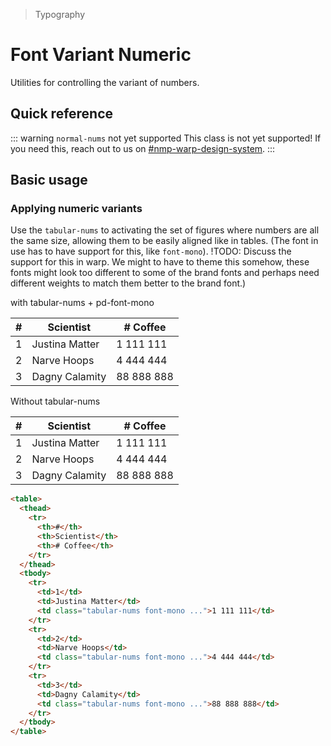 > Typography

# Font Variant Numeric

Utilities for controlling the variant of numbers.

## Quick reference

<qr-table />

::: warning `normal-nums` not yet supported
This class is not yet supported! If you need this, reach out to us on [#nmp-warp-design-system](https://sch-chat.slack.com/archives/C04P0GYTHPV).
:::

## Basic usage

### Applying numeric variants
Use the `tabular-nums` to activating the set of figures where numbers are all the same size, allowing them to be easily aligned like in tables. (The font in use has to have support for this, like `font-mono`). !TODO: Discuss the support for this in warp. We might to have to theme this somehow, these fonts might look too different to some of the brand fonts and perhaps need different weights to match them better to the brand font.)

<container>
  <span class="pd-font-medium pd-text-sm pd-text-slate-500 pd-font-mono dark:pd-text-slate-400">with tabular-nums + pd-font-mono</span>
  <table class="border-collapse table! w-full border-y pd-border-slate-400 dark:pd-border-slate-500 pd-bg-white dark:pd-bg-slate-800 pd-text-sm">
    <thead class="pd-bg-slate-50 dark:pd-bg-slate-700">
      <tr>
        <th class="border first:border-l-0 last:border-r-0 pd-border-slate-300 dark:pd-border-slate-600 pd-font-semibold px-16 py-8 pd-text-slate-900 dark:pd-text-slate-200 text-right">#</th>
        <th class="border first:border-l-0 last:border-r-0 pd-border-slate-300 dark:pd-border-slate-600 pd-font-semibold px-16 py-8 pd-text-slate-900 dark:pd-text-slate-200 text-left">Scientist</th>
        <th class="border first:border-l-0 last:border-r-0 pd-border-slate-300 dark:pd-border-slate-600 pd-font-semibold px-16 py-8 pd-text-slate-900 dark:pd-text-slate-200 !text-right"># Coffee</th>
      </tr>
    </thead>
    <tbody>
      <tr>
        <td class="border first:border-l-0 last:border-r-0 pd-border-slate-300 dark:pd-border-slate-700 px-4 py-4 pd-text-slate-500 dark:pd-text-slate-400">1</td>
        <td class="border first:border-l-0 last:border-r-0 pd-border-slate-300 dark:pd-border-slate-700 px-4 py-4 pd-text-slate-500 dark:pd-text-slate-400">Justina Matter</td>
        <td class="border first:border-l-0 last:border-r-0 pd-border-slate-300 dark:pd-border-slate-700 px-4 py-4 pd-text-slate-500 dark:pd-text-slate-400 text-right tabular-nums pd-font-mono">1 111 111</td>
      </tr>
      <tr>
        <td class="border first:border-l-0 last:border-r-0 pd-border-slate-300 dark:pd-border-slate-700 px-4 py-4 pd-text-slate-500 dark:pd-text-slate-400">2</td>
        <td class="border first:border-l-0 last:border-r-0 pd-border-slate-300 dark:pd-border-slate-700 px-4 py-4 pd-text-slate-500 dark:pd-text-slate-400">Narve Hoops</td>
        <td class="border first:border-l-0 last:border-r-0 pd-border-slate-300 dark:pd-border-slate-700 px-4 py-4 pd-text-slate-500 dark:pd-text-slate-400 text-right tabular-nums pd-font-mono">4 444 444</td>
      </tr>
      <tr>
        <td class="border first:border-l-0 last:border-r-0 pd-border-slate-300 dark:pd-border-slate-700 px-4 py-4 pd-text-slate-500 dark:pd-text-slate-400">3</td>
        <td class="border first:border-l-0 last:border-r-0 pd-border-slate-300 dark:pd-border-slate-700 px-4 py-4 pd-text-slate-500 dark:pd-text-slate-400">Dagny Calamity</td>
        <td class="border first:border-l-0 last:border-r-0 pd-border-slate-300 dark:pd-border-slate-700 px-4 py-4 pd-text-slate-500 dark:pd-text-slate-400 text-right tabular-nums pd-font-mono">88 888 888</td>
      </tr>
    </tbody>
  </table>
  <span class="pd-font-medium pd-text-sm pd-text-slate-500 pd-font-mono dark:pd-text-slate-400">Without tabular-nums</span>
  <table class="border-collapse table! w-full border-y pd-border-slate-400 dark:pd-border-slate-500 pd-bg-white dark:pd-bg-slate-800 pd-text-sm">
    <thead class="pd-bg-slate-50 dark:pd-bg-slate-700">
      <tr>
        <th class="border first:border-l-0 last:border-r-0 pd-border-slate-300 dark:pd-border-slate-600 pd-font-semibold px-16 py-8 pd-text-slate-900 dark:pd-text-slate-200 text-right">#</th>
        <th class="border first:border-l-0 last:border-r-0 pd-border-slate-300 dark:pd-border-slate-600 pd-font-semibold px-16 py-8 pd-text-slate-900 dark:pd-text-slate-200 text-left">Scientist</th>
        <th class="border first:border-l-0 last:border-r-0 pd-border-slate-300 dark:pd-border-slate-600 pd-font-semibold px-16 py-8 pd-text-slate-900 dark:pd-text-slate-200 !text-right"># Coffee</th>
      </tr>
    </thead>
    <tbody>
      <tr>
        <td class="border first:border-l-0 last:border-r-0 pd-border-slate-300 dark:pd-border-slate-700 px-4 py-4 pd-text-slate-500 dark:pd-text-slate-400">1</td>
        <td class="border first:border-l-0 last:border-r-0 pd-border-slate-300 dark:pd-border-slate-700 px-4 py-4 pd-text-slate-500 dark:pd-text-slate-400">Justina Matter</td>
        <td class="border first:border-l-0 last:border-r-0 pd-border-slate-300 dark:pd-border-slate-700 px-4 py-4 pd-text-slate-500 dark:pd-text-slate-400 text-right">1 111 111</td>
      </tr>
      <tr>
        <td class="border first:border-l-0 last:border-r-0 pd-border-slate-300 dark:pd-border-slate-700 px-4 py-4 pd-text-slate-500 dark:pd-text-slate-400">2</td>
        <td class="border first:border-l-0 last:border-r-0 pd-border-slate-300 dark:pd-border-slate-700 px-4 py-4 pd-text-slate-500 dark:pd-text-slate-400">Narve Hoops</td>
        <td class="border first:border-l-0 last:border-r-0 pd-border-slate-300 dark:pd-border-slate-700 px-4 py-4 pd-text-slate-500 dark:pd-text-slate-400 text-right">4 444 444</td>
      </tr>
      <tr>
        <td class="border first:border-l-0 last:border-r-0 pd-border-slate-300 dark:pd-border-slate-700 px-4 py-4 pd-text-slate-500 dark:pd-text-slate-400">3</td>
        <td class="border first:border-l-0 last:border-r-0 pd-border-slate-300 dark:pd-border-slate-700 px-4 py-4 pd-text-slate-500 dark:pd-text-slate-400">Dagny Calamity</td>
        <td class="border first:border-l-0 last:border-r-0 pd-border-slate-300 dark:pd-border-slate-700 px-4 py-4 pd-text-slate-500 dark:pd-text-slate-400 text-right">88 888 888</td>
      </tr>
    </tbody>
  </table>
</container>

```html
<table>
  <thead>
    <tr>
      <th>#</th>
      <th>Scientist</th>
      <th># Coffee</th>
    </tr>
  </thead>
  <tbody>
    <tr>
      <td>1</td>
      <td>Justina Matter</td>
      <td class="tabular-nums font-mono ...">1 111 111</td>
    </tr>
    <tr>
      <td>2</td>
      <td>Narve Hoops</td>
      <td class="tabular-nums font-mono ...">4 444 444</td>
    </tr>
    <tr>
      <td>3</td>
      <td>Dagny Calamity</td>
      <td class="tabular-nums font-mono ...">88 888 888</td>
    </tr>
  </tbody>
</table>
```

